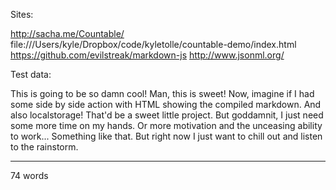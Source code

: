 Sites:

http://sacha.me/Countable/
file:///Users/kyle/Dropbox/code/kyletolle/countable-demo/index.html
https://github.com/evilstreak/markdown-js
http://www.jsonml.org/

Test data:

This is going to be so damn cool! Man, this is sweet! Now, imagine if I had some side by side action with HTML showing the compiled markdown. And also localstorage! That'd be a sweet little project. But goddamnit, I just need some more time on my hands. Or more motivation and the unceasing ability to work... Something like that. But right now I just want to chill out and listen to the rainstorm.

---

74 words


